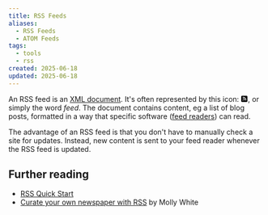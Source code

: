 ```yaml
---
title: RSS Feeds
aliases:
  - RSS Feeds
  - ATOM Feeds
tags:
  - tools
  - rss
created: 2025-06-18
updated: 2025-06-18
---
```


An RSS feed is an [XML document](https://developer.mozilla.org/en-US/docs/Web/XML/Guides/XML_introduction). It's often represented by this icon: <svg xmlns="http://www.w3.org/2000/svg" viewBox="0 0 448 512" style="width: 1em; height: 1em; vertical-align: -0.125em;"><!--!Font Awesome Free 6.7.2 by @fontawesome - https://fontawesome.com License - https://fontawesome.com/license/free Copyright 2025 Fonticons, Inc.--><path d="M64 32C28.7 32 0 60.7 0 96L0 416c0 35.3 28.7 64 64 64l320 0c35.3 0 64-28.7 64-64l0-320c0-35.3-28.7-64-64-64L64 32zM96 136c0-13.3 10.7-24 24-24c137 0 248 111 248 248c0 13.3-10.7 24-24 24s-24-10.7-24-24c0-110.5-89.5-200-200-200c-13.3 0-24-10.7-24-24zm0 96c0-13.3 10.7-24 24-24c83.9 0 152 68.1 152 152c0 13.3-10.7 24-24 24s-24-10.7-24-24c0-57.4-46.6-104-104-104c-13.3 0-24-10.7-24-24zm0 120a32 32 0 1 1 64 0 32 32 0 1 1 -64 0z"/></svg>, or simply the word *feed*. The document contains content, eg a list of blog posts, formatted in a way that specific software ([feed readers](notes/feed-readers.md)) can read.

The advantage of an RSS feed is that you don't have to manually check a site for updates. Instead, new content is sent to your feed reader whenever the RSS feed is updated.

## Further reading

- [RSS Quick Start](notes/rss-feed-quick-start.md)
- [Curate your own newspaper with RSS](https://www.citationneeded.news/curate-with-rss/) by Molly White

 
